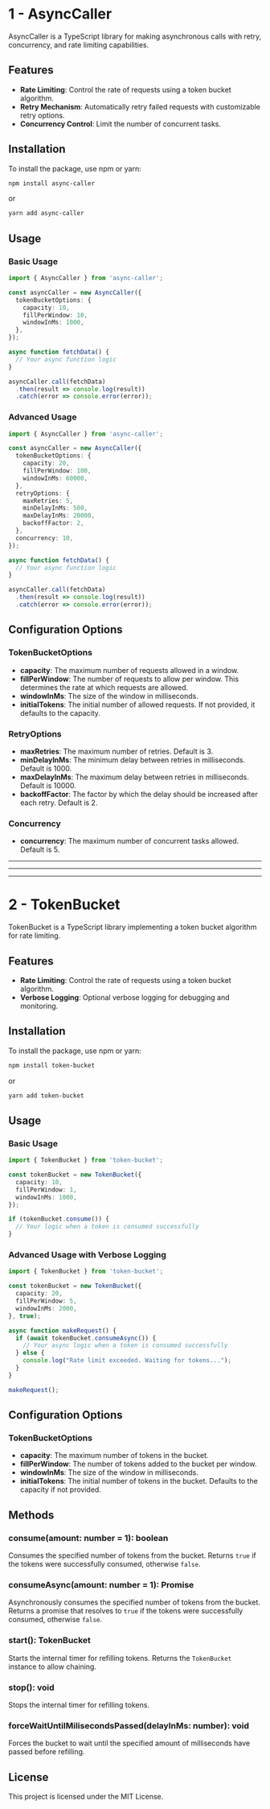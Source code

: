 
# 1 - AsyncCaller

AsyncCaller is a TypeScript library for making asynchronous calls with retry, concurrency, and rate limiting capabilities.

## Features

- **Rate Limiting**: Control the rate of requests using a token bucket algorithm.
- **Retry Mechanism**: Automatically retry failed requests with customizable retry options.
- **Concurrency Control**: Limit the number of concurrent tasks.

## Installation

To install the package, use npm or yarn:

```sh
npm install async-caller
```

or

```sh
yarn add async-caller
```

## Usage

### Basic Usage

```typescript
import { AsyncCaller } from 'async-caller';

const asyncCaller = new AsyncCaller({
  tokenBucketOptions: {
    capacity: 10,
    fillPerWindow: 10,
    windowInMs: 1000,
  },
});

async function fetchData() {
  // Your async function logic
}

asyncCaller.call(fetchData)
  .then(result => console.log(result))
  .catch(error => console.error(error));
```

### Advanced Usage

```typescript
import { AsyncCaller } from 'async-caller';

const asyncCaller = new AsyncCaller({
  tokenBucketOptions: {
    capacity: 20,
    fillPerWindow: 100,
    windowInMs: 60000,
  },
  retryOptions: {
    maxRetries: 5,
    minDelayInMs: 500,
    maxDelayInMs: 20000,
    backoffFactor: 2,
  },
  concurrency: 10,
});

async function fetchData() {
  // Your async function logic
}

asyncCaller.call(fetchData)
  .then(result => console.log(result))
  .catch(error => console.error(error));
```

## Configuration Options

### TokenBucketOptions

- **capacity**: The maximum number of requests allowed in a window.
- **fillPerWindow**: The number of requests to allow per window. This determines the rate at which requests are allowed.
- **windowInMs**: The size of the window in milliseconds.
- **initialTokens**: The initial number of allowed requests. If not provided, it defaults to the capacity.

### RetryOptions

- **maxRetries**: The maximum number of retries. Default is 3.
- **minDelayInMs**: The minimum delay between retries in milliseconds. Default is 1000.
- **maxDelayInMs**: The maximum delay between retries in milliseconds. Default is 10000.
- **backoffFactor**: The factor by which the delay should be increased after each retry. Default is 2.

### Concurrency

- **concurrency**: The maximum number of concurrent tasks allowed. Default is 5.





---
---
---

# 2 -  TokenBucket

TokenBucket is a TypeScript library implementing a token bucket algorithm for rate limiting.

## Features

- **Rate Limiting**: Control the rate of requests using a token bucket algorithm.
- **Verbose Logging**: Optional verbose logging for debugging and monitoring.

## Installation

To install the package, use npm or yarn:

```sh
npm install token-bucket
```

or

```sh
yarn add token-bucket
```

## Usage

### Basic Usage

```typescript
import { TokenBucket } from 'token-bucket';

const tokenBucket = new TokenBucket({
  capacity: 10,
  fillPerWindow: 1,
  windowInMs: 1000,
});

if (tokenBucket.consume()) {
  // Your logic when a token is consumed successfully
}
```

### Advanced Usage with Verbose Logging

```typescript
import { TokenBucket } from 'token-bucket';

const tokenBucket = new TokenBucket({
  capacity: 20,
  fillPerWindow: 5,
  windowInMs: 2000,
}, true);

async function makeRequest() {
  if (await tokenBucket.consumeAsync()) {
    // Your async logic when a token is consumed successfully
  } else {
    console.log("Rate limit exceeded. Waiting for tokens...");
  }
}

makeRequest();
```

## Configuration Options

### TokenBucketOptions

- **capacity**: The maximum number of tokens in the bucket.
- **fillPerWindow**: The number of tokens added to the bucket per window.
- **windowInMs**: The size of the window in milliseconds.
- **initialTokens**: The initial number of tokens in the bucket. Defaults to the capacity if not provided.

## Methods

### consume(amount: number = 1): boolean

Consumes the specified number of tokens from the bucket. Returns `true` if the tokens were successfully consumed, otherwise `false`.

### consumeAsync(amount: number = 1): Promise<boolean>

Asynchronously consumes the specified number of tokens from the bucket. Returns a promise that resolves to `true` if the tokens were successfully consumed, otherwise `false`.

### start(): TokenBucket

Starts the internal timer for refilling tokens. Returns the `TokenBucket` instance to allow chaining.

### stop(): void

Stops the internal timer for refilling tokens.

### forceWaitUntilMilisecondsPassed(delayInMs: number): void

Forces the bucket to wait until the specified amount of milliseconds have passed before refilling.

## License

This project is licensed under the MIT License.
